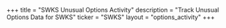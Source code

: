 +++
title = "SWKS Unusual Options Activity"
description = "Track Unusual Options Data for SWKS"
ticker = "SWKS"
layout = "options_activity"
+++

